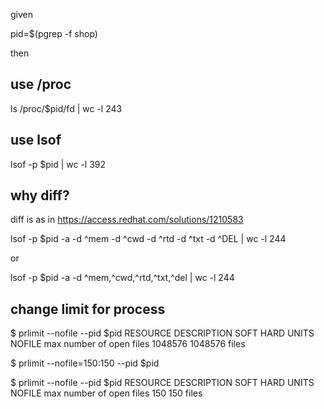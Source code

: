given

pid=$(pgrep -f shop)

then

use /proc
---------

ls /proc/$pid/fd | wc -l
243

use lsof
--------

lsof -p $pid | wc -l
392

why diff?
---------
diff is as in https://access.redhat.com/solutions/1210583

lsof -p $pid -a -d ^mem -d ^cwd -d ^rtd -d ^txt -d ^DEL | wc -l
244

or

lsof -p $pid -a -d ^mem,^cwd,^rtd,^txt,^del | wc -l
244

change limit for process
------------------------

$ prlimit --nofile --pid $pid
RESOURCE DESCRIPTION                 SOFT    HARD UNITS
NOFILE   max number of open files 1048576 1048576 files

$ prlimit --nofile=150:150 --pid $pid

$ prlimit --nofile --pid $pid
RESOURCE DESCRIPTION              SOFT HARD UNITS
NOFILE   max number of open files  150  150 files
